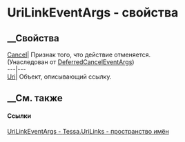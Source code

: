 # UriLinkEventArgs - свойства
##  __Свойства
[Cancel](P_Tessa_Platform_DeferredCancelEventArgs_Cancel.htm)|  Признак того,
что действие отменяется.  
(Унаследован от
[DeferredCancelEventArgs](T_Tessa_Platform_DeferredCancelEventArgs.htm))  
---|---  
[Uri](P_Tessa_UriLinks_UriLinkEventArgs_Uri.htm)|  Объект, описывающий ссылку.  
## __См. также
#### Ссылки
[UriLinkEventArgs - ](T_Tessa_UriLinks_UriLinkEventArgs.htm)
[Tessa.UriLinks - пространство имён](N_Tessa_UriLinks.htm)
